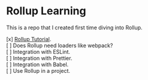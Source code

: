 # Rollup Learning

This is a repo that I created first time diving into Rollup.

[x] [Rollup Tutorial](https://rollupjs.org/tutorial/).\
[ ] Does Rollup need loaders like webpack?\
[ ] Integration with ESLint.\
[ ] Integration with Prettier.\
[ ] Integration with Babel.\
[ ] Use Rollup in a project.

